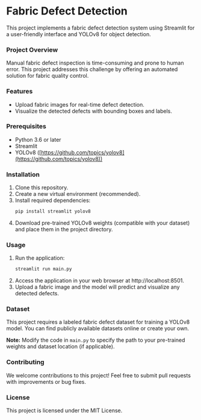 # Fabric Defect Detection

This project implements a fabric defect detection system using Streamlit for a user-friendly interface and YOLOv8 for object detection. 

### Project Overview

Manual fabric defect inspection is time-consuming and prone to human error. This project addresses this challenge by offering an automated solution for fabric quality control. 

### Features

* Upload fabric images for real-time defect detection.
* Visualize the detected defects with bounding boxes and labels.

### Prerequisites

* Python 3.6 or later
* Streamlit
* YOLOv8 ([https://github.com/topics/yolov8](https://github.com/topics/yolov8))

### Installation

1. Clone this repository.
2. Create a new virtual environment (recommended).
3. Install required dependencies:
   ```bash
   pip install streamlit yolov8
   ```
4. Download pre-trained YOLOv8 weights (compatible with your dataset) and place them in the project directory. 

### Usage

1. Run the application:
   ```bash
   streamlit run main.py
   ```
2. Access the application in your web browser at http://localhost:8501.
3. Upload a fabric image and the model will predict and visualize any detected defects.

### Dataset

This project requires a labeled fabric defect dataset for training a YOLOv8 model. You can find publicly available datasets online or create your own. 

**Note:** Modify the code in `main.py` to specify the path to your pre-trained weights and dataset location (if applicable). 

### Contributing

We welcome contributions to this project! Feel free to submit pull requests with improvements or bug fixes.

### License

This project is licensed under the MIT License.
